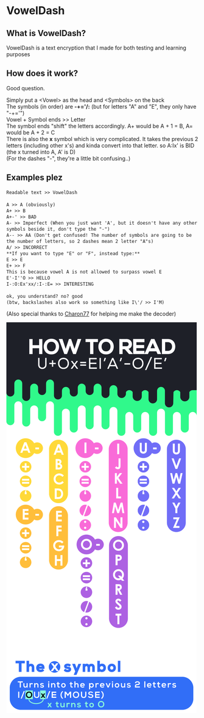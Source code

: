 # VowelDash

## What is VowelDash?
VowelDash is a text encryption that I made for both testing and learning purposes

## How does it work?
Good question.

Simply put a \<Vowel\> as the head and \<Symbols\> on the back 
<br>
The symbols (in order) are **-+='/:** (but for letters "A" and "E", they only have "-+='")
<br>
Vowel + Symbol ends >> Letter
<br>
The symbol ends "shift" the letters accordingly. A+ would be A + 1 = B, A= would be A + 2 = C
<br>
There is also the **x** symbol which is very complicated. It takes the previous 2 letters (including other x's) and kinda convert into that letter. so A:Ix' is BID (the x turned into A, A' is D)
<br>
(For the dashes "-", they're a little bit confusing..)

## Examples plez
```
Readable text >> VowelDash

A >> A (obviously)
A+ >> B
A+-' >> BAD
A- >> Imperfect (When you just want 'A', but it doesn't have any other symbols beside it, don't type the "-")
A-- >> AA (Don't get confused! The number of symbols are going to be the number of letters, so 2 dashes mean 2 letter "A"s)
A/ >> INCORRECT
**If you want to type "E" or "F", instead type:**
E >> E
E+ >> F
This is because vowel A is not allowed to surpass vowel E
E'-I''O >> HELLO
I-:O:Ex'xx/:I-:E= >> INTERESTING

ok, you understand? no? good
(btw, backslashes also work so something like I\'/ >> I'M)
```
(Also special thanks to [Charon77](https://github.com/Charon77) for helping me make the decoder)

![vdAlphabet](voweldash.png)
